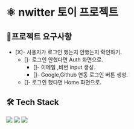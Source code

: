 # ⚛ nwitter 토이 프로젝트
## 📌프로젝트 요구사항
- [X]- 사용자가 로그인 했는지 안했는지 확인하기.
  - []- 로그인 안했다면 Auth 화면으로.
    - []- 이메일 ,비번 input 생성.
    - []- Google,Github 연동 로그인 버튼 생성. 
  - []- 로그인 했다면 Home 화면으로.

## 🛠 Tech Stack
<p>
<img src="https://img.shields.io/badge/Node.js-339933?style=flat-square&logo=Node.js&logoColor=white"/>
<img src="https://img.shields.io/badge/React-61DAFB?style=flat-square&logo=React&logoColor=white"/>
<img src="https://img.shields.io/badge/Firebase-FFCB2B?style=flat-square&logo=Firebase&logoColor=white"/>
</p>